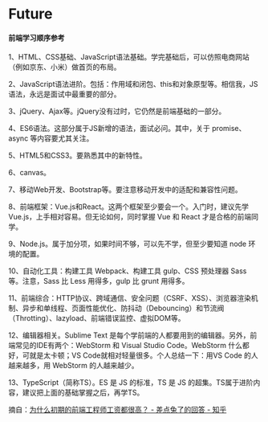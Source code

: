 # Future



#### 前端学习顺序参考

1、HTML、CSS基础、JavaScript语法基础。学完基础后，可以仿照电商网站（例如京东、小米）做首页的布局。

2、JavaScript语法进阶。包括：作用域和闭包、this和对象原型等。相信我，JS语法，永远是面试中最重要的部分。

3、jQuery、Ajax等。jQuery没有过时，它仍然是前端基础的一部分。

4、ES6语法。这部分属于JS新增的语法，面试必问。其中，关于 promise、async 等内容要尤其关注。

5、HTML5和CSS3。要熟悉其中的新特性。

6、canvas。

7、移动Web开发、Bootstrap等。要注意移动开发中的适配和兼容性问题。

8、前端框架：Vue.js和React。这两个框架至少要会一个。入门时，建议先学Vue.js，上手相对容易。但无论如何，同时掌握 Vue 和 React 才是合格的前端同学。

9、Node.js。属于加分项，如果时间不够，可以先不学，但至少要知道 node 环境的配置。

10、自动化工具：构建工具 Webpack、构建工具 gulp、CSS 预处理器 Sass 等。注意，Sass 比 Less 用得多，gulp 比 grunt 用得多。

11、前端综合：HTTP协议、跨域通信、安全问题（CSRF、XSS）、浏览器渲染机制、异步和单线程、页面性能优化、防抖动（Debouncing）和节流阀（Throtting）、lazyload、前端错误监控、虚拟DOM等。

12、编辑器相关。Sublime Text 是每个学前端的人都要用到的编辑器。另外，前端常见的IDE有两个：WebStorm 和 Visual Studio Code。WebStorm 什么都好，可就是太卡顿；VS Code就相对轻量很多。个人总结一下：用VS Code 的人越来越多，用 WebStorm 的人越来越少。

13、TypeScript（简称TS）。ES 是 JS 的标准，TS 是 JS 的超集。TS属于进阶内容，建议把上面的基础掌握之后，再学TS。

摘自：[为什么初期的前端工程师工资都很高？ - 差点兔了的回答 - 知乎](https://www.zhihu.com/question/34999421/answer/1265536336)

